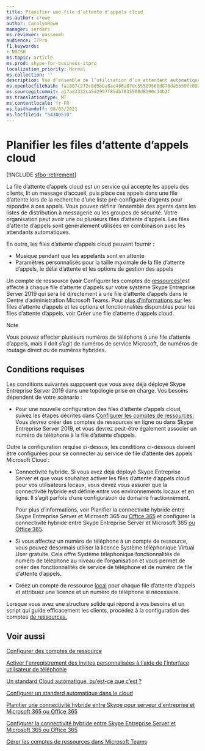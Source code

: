```yaml
---
title: Planifier une file d’attente d’appels cloud
ms.author: crowe
author: CarolynRowe
manager: serdars
ms.reviewer: wasseemh
audience: ITPro
f1.keywords:
- NOCSH
ms.topic: article
ms.prod: skype-for-business-itpro
localization_priority: Normal
ms.collection: ''
description: Vue d’ensemble de l’utilisation d’un attendant automatique cloud Skype Entreprise Server 2019.
ms.openlocfilehash: fa1807c272c8d9bba8ae406a87dc55589560d870da5b59fc093c2d9d1a2933e6
ms.sourcegitcommit: a17ad3332ca5d2997f85db7835500d8190c34b2f
ms.translationtype: MT
ms.contentlocale: fr-FR
ms.lasthandoff: 08/05/2021
ms.locfileid: "54300510"
---
```

# <a name="plan-cloud-call-queues"></a>Planifier les files d’attente d’appels cloud

[!INCLUDE [sfbo-retirement](../../Hub/includes/sfbo-retirement.md)]

La file d’attente d’appels cloud est un service qui accepte les appels des clients, lit un message d’accueil, puis place ces appels dans une file d’attente lors de la recherche d’une liste pré-configurée d’agents pour répondre à ces appels. Vous pouvez définir l’ensemble des agents dans les listes de distribution à messagerie ou les groupes de sécurité. Votre organisation peut avoir une ou plusieurs files d’attente d’appels. Les files d’attente d’appels sont généralement utilisées en combinaison avec les attendants automatiques.

En outre, les files d’attente d’appels cloud peuvent fournir :

- Musique pendant que les appelants sont en attente
- Paramètres personnalisés pour la taille maximale de la file d’attente d’appels, le délai d’attente et les options de gestion des appels

Un compte de ressource **(voir** Configurer les comptes de [ressources)](configure-onprem-ra.md)est affecté à chaque file d’attente d’appels sur votre système Skype Entreprise Server 2019 qui sera lié directement à une file d’attente d’appels dans le Centre d’administration Microsoft Teams. Pour [plus d’informations sur](/MicrosoftTeams/create-a-phone-system-call-queue) les files d’attente d’appels et les options et fonctionnalités disponibles pour les files d’attente d’appels, voir Créer une file d’attente d’appels cloud.

> [!NOTE]
> Vous pouvez affecter plusieurs numéros de téléphone à une file d’attente d’appels, mais il doit s’agit de numéros de service Microsoft, de numéros de routage direct ou de numéros hybrides.

## <a name="requirements"></a>Conditions requises

Les conditions suivantes supposent que vous avez déjà déployé Skype Entreprise Server 2019 dans une topologie prise en charge.  Vos besoins dépendent de votre scénario :

- Pour une nouvelle configuration des files d’attente d’appels cloud, suivez les étapes décrites dans [Configurer les comptes de ressources.](configure-onprem-ra.md) Vous devrez créer des comptes de ressources en ligne ou dans Skype Entreprise Server 2019, et vous devrez peut-être également associer un numéro de téléphone à la file d’attente d’appels.

Outre la configuration requise ci-dessus, les conditions ci-dessous doivent être configurées pour se connecter au service de file d’attente des appels Microsoft Cloud :

- Connectivité hybride. Si vous avez déjà déployé Skype Entreprise Server et que vous souhaitez activer les files d’attente d’appels cloud pour vos utilisateurs locaux, vous devez vous assurer que la connectivité hybride est définie entre vos environnements locaux et en ligne. Il s’agit parfois d’une configuration de domaine fractionnement.

   Pour plus d’informations, voir Planifier la connectivité hybride entre Skype Entreprise Server et Microsoft 365 ou [Office 365](plan-hybrid-connectivity.md) et configurer la connectivité hybride entre Skype Entreprise Server et Microsoft 365 [ou Office 365](configure-hybrid-connectivity.md).

- Si vous affectez un numéro de téléphone à un compte de ressource, vous pouvez désormais utiliser la licence Système téléphonique Virtual User gratuite. Cela offre Système téléphonique fonctionnalités de numéro de téléphone au niveau de l’organisation et vous permet de créer des fonctionnalités de service de téléphone et de numéro de file d’attente d’appels.

- Créez un compte de ressource [local](configure-onprem-ra.md) pour chaque file d’attente d’appels et attribuez une licence et un numéro de téléphone si nécessaire.  

Lorsque vous avez une structure solide qui répond à vos besoins et un script qui guide efficacement les clients, procédez à la configuration des comptes [de ressources.](configure-onprem-ra.md)

## <a name="see-also"></a>Voir aussi

[Configurer des comptes de ressource](configure-onprem-ra.md)

[Activer l'enregistrement des invites personnalisées à l'aide de l'interface utilisateur de téléphonie](/exchange/voice-mail-unified-messaging/greetings-announcements-menus-and-prompts/enable-custom-prompt-recording)

[Un standard Cloud automatique, qu’est-ce que c’est ?](/SkypeForBusiness/what-is-phone-system-in-office-365/what-are-phone-system-auto-attendants)

[Configurer un standard automatique dans le cloud](/MicrosoftTeams/create-a-phone-system-auto-attendant)

[ Planifier une connectivité hybride entre Skype pour serveur d'entreprise et Microsoft 365 ou Office 365](plan-hybrid-connectivity.md)

[Configurer la connectivité hybride entre Skype Entreprise Server et Microsoft 365 ou Office 365](configure-hybrid-connectivity.md)

[Gérer les comptes de ressources dans Microsoft Teams](/MicrosoftTeams/manage-resource-accounts)